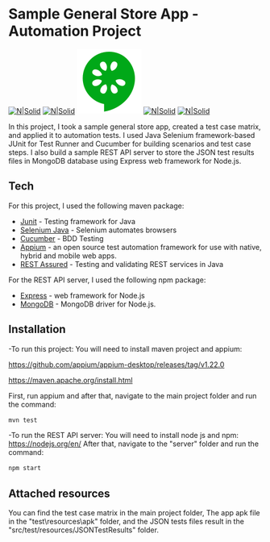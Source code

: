 # Sample General Store App - Automation Project

 [![N|Solid](https://i.ibb.co/NKf7SzW/pngegg.png)]() [![N|Solid](https://i.ibb.co/0M6RCyh/pngegg-1.png)]() [![N|Solid](https://raw.githubusercontent.com/cucumber-ltd/brand/master/images/png/notm/cucumber-mark-green/cucumber-mark-green-128.png)]() [![N|Solid](https://i.ibb.co/yPfS3TH/pngegg-3.png)]() [![N|Solid](https://i.ibb.co/nkgwMWv/pngegg-2.png)]()
 



In this project, I took a sample general store app, created a test case matrix, and applied it to automation tests.
I used Java Selenium framework-based JUnit for Test Runner and Cucumber for building scenarios and test case steps.
I also build a sample REST API server to store the JSON test results files in MongoDB database using Express web framework for Node.js.


## Tech

For this project, I used the following maven package:

- [Junit](https://junit.org/) - Testing framework for Java
- [Selenium Java](https://mvnrepository.com/artifact/org.seleniumhq.selenium/selenium-java) - Selenium automates browsers
- [Cucumber](https://cucumber.io/) - BDD Testing
- [Appium](https://appium.io/) - an open source test automation framework for use with native, hybrid and mobile web apps.
- [REST Assured](https://rest-assured.io/) - Testing and validating REST services in Java

For the REST API server, I used the following npm package:
- [Express](https://www.npmjs.com/package/express) - web framework for Node.js
- [MongoDB](https://www.npmjs.com/package/mongodb) - MongoDB driver for Node.js.
## Installation

-To run this project:
You will need to install maven project and appium:

https://github.com/appium/appium-desktop/releases/tag/v1.22.0

https://maven.apache.org/install.html

First, run appium and after that, navigate to the main project folder and run the command:
```sh
mvn test
```


-To run the REST API server:
You will need to install node js and npm:
https://nodejs.org/en/
After that, navigate to the "server" folder and run the command:
```sh
npm start
```

## Attached resources
You can find the test case matrix in the main project folder, The app apk file in the "test\resources\apk" folder, and the JSON tests files result in the "src/test/resources/JSONTestResults" folder.
